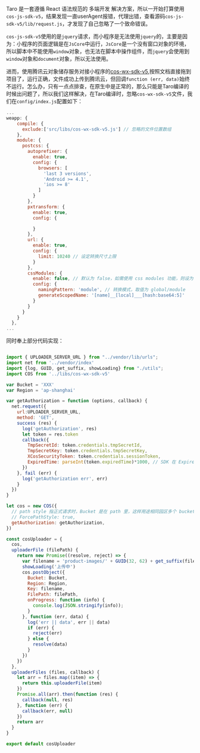 Taro 是一套遵循 React 语法规范的 多端开发 解决方案，所以一开始打算使用`cos-js-sdk-v5`，结果发现一直userAgent报错，代理出错，查看源码`cos-js-sdk-v5/lib/request.js`，才发现了自己忽略了一个致命错误。

`cos-js-sdk-v5`使用的是`jquery`请求，而小程序是无法使用`jquery`的，主要是因为：小程序的页面逻辑是在`JsCore`中运行，`JsCore`是一个没有窗口对象的环境，所以脚本中不能使用`window`对象，也无法在脚本中操作组件，而`jquery`会使用到`window`对象和`document`对象，所以无法使用。

进而，使用腾讯云对象储存服务对接小程序的[cos-wx-sdk-v5](https://github.com/tencentyun/cos-wx-sdk-v5),按照文档直接拖到项目了，运行正确，文件成功上传到腾讯云，但回调`function (err, data)`始终不运行。怎么办，只有一点点排查，在原生中是正常的，那么只能是Taro编译的时候出问题了，所以我们这样解决，在Taro编译时，忽略`cos-wx-sdk-v5`文件，我们在`config/index.js`配置如下：
```js
...
weapp: {
    compile: {
      exclude:['src/libs/cos-wx-sdk-v5.js'] // 忽略的文件位置数组
    },
    module: {
      postcss: {
        autoprefixer: {
          enable: true,
          config: {
            browsers: [
              'last 3 versions',
              'Android >= 4.1',
              'ios >= 8'
            ]
          }
        },
        pxtransform: {
          enable: true,
          config: {

          }
        },
        url: {
          enable: true,
          config: {
            limit: 10240 // 设定转换尺寸上限
          }
        },
        cssModules: {
          enable: false, // 默认为 false，如需使用 css modules 功能，则设为 true
          config: {
            namingPattern: 'module', // 转换模式，取值为 global/module
            generateScopedName: '[name]__[local]___[hash:base64:5]'
          }
        }
      }
    }
  },
...
```
同时奉上部分代码实现：
```js

import { UPLOADER_SERVER_URL } from "../vendor/lib/urls";
import net from '../vendor/index'
import {log, GUID, get_suffix, showLoading} from "./utils";
import COS from '../libs/cos-wx-sdk-v5'

var Bucket = 'XXX'
var Region = 'ap-shanghai'

var getAuthorization = function (options, callback) {
  net.request({
    url:UPLOADER_SERVER_URL,
    method: 'GET',
    success (res) {
      log('getAuthorization', res)
      let token = res.token
      callback({
        TmpSecretId: token.credentials.tmpSecretId,
        TmpSecretKey: token.credentials.tmpSecretKey,
        XCosSecurityToken: token.credentials.sessionToken,
        ExpiredTime: parseInt(token.expiredTime)*1000, // SDK 在 ExpiredTime 时间前，不会再次调用 getAuthorization
      })
    }, fail (err) {
      log('getAuthorization err', err)
    }
  })
}

let cos = new COS({
  // path style 指正式请求时，Bucket 是在 path 里，这样用途相同园区多个 bucket 只需要配置一个园区域名
  // ForcePathStyle: true,
  getAuthorization: getAuthorization,
})

const cosUploader = {
  cos,
  uploaderFile (filePath) {
    return new Promise((resolve, reject) => {
      var filename = 'product-images/' + GUID(32, 62) + get_suffix(filePath)
      showLoading('上传中')
      cos.postObject({
        Bucket: Bucket,
        Region: Region,
        Key: filename,
        FilePath: filePath,
        onProgress: function (info) {
          console.log(JSON.stringify(info));
        }
      }, function (err, data) {
        log('err || data', err || data)
        if (err) {
          reject(err)
        } else {
          resolve(data)
        }
      })
    })
  },
  uploaderFiles (files, callback) {
    let arr = files.map((item) => {
      return this.uploaderFile(item)
    })
    Promise.all(arr).then(function (res) {
      callback(null, res)
    }, function (err) {
      callback(err, null)
    })
    return arr
  }
}

export default cosUploader
```